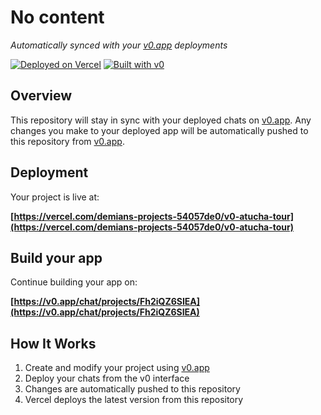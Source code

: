 # No content

*Automatically synced with your [v0.app](https://v0.app) deployments*

[![Deployed on Vercel](https://img.shields.io/badge/Deployed%20on-Vercel-black?style=for-the-badge&logo=vercel)](https://vercel.com/demians-projects-54057de0/v0-atucha-tour)
[![Built with v0](https://img.shields.io/badge/Built%20with-v0.app-black?style=for-the-badge)](https://v0.app/chat/projects/Fh2iQZ6SIEA)

## Overview

This repository will stay in sync with your deployed chats on [v0.app](https://v0.app).
Any changes you make to your deployed app will be automatically pushed to this repository from [v0.app](https://v0.app).

## Deployment

Your project is live at:

**[https://vercel.com/demians-projects-54057de0/v0-atucha-tour](https://vercel.com/demians-projects-54057de0/v0-atucha-tour)**

## Build your app

Continue building your app on:

**[https://v0.app/chat/projects/Fh2iQZ6SIEA](https://v0.app/chat/projects/Fh2iQZ6SIEA)**

## How It Works

1. Create and modify your project using [v0.app](https://v0.app)
2. Deploy your chats from the v0 interface
3. Changes are automatically pushed to this repository
4. Vercel deploys the latest version from this repository